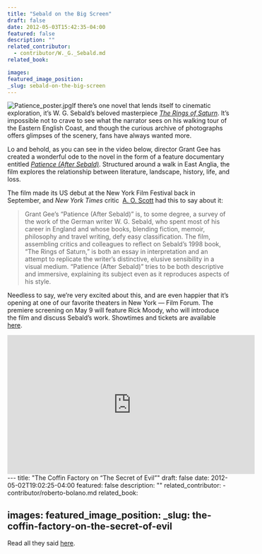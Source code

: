```yaml
---
title: "Sebald on the Big Screen"
draft: false
date: 2012-05-03T15:42:35-04:00
featured: false
description: ""
related_contributor:
  - contributor/W._G._Sebald.md
related_book:

images:
featured_image_position: 
_slug: sebald-on-the-big-screen
---
```


![Patience_poster.jpg](http://ndbooks.com/images/journal/Patience_poster.jpg)If there’s one novel that lends itself to cinematic exploration, it’s W. G. Sebald’s beloved masterpiece [_The Rings of Saturn_](http://ndbooks.com/book/the-rings-of-saturn). It’s impossible not to crave to see what the narrator sees on his walking tour of the Eastern English Coast, and though the curious archive of photographs offers glimpses of the scenery, fans have always wanted more. 

Lo and behold, as you can see in the video below, director Grant Gee has created a wonderful ode to the novel in the form of a feature documentary entitled [_Patience (After Sebald)_](http://www.cinemaguild.com/patienceaftersebald/index.html). Structured around a walk in East Anglia, the film explores the relationship between literature, landscape, history, life, and loss. 

The film made its US debut at the New York Film Festival back in September, and _New York Times_ critic  [A. O. Scott](http://www.nytimes.com/2011/10/01/movies/documentaries-at-the-new-york-film-festival.html) had this to say about it:

> Grant Gee’s “Patience (After Sebald)” is, to some degree, a survey of the work of the German writer W. G. Sebald, who spent most of his career in England and whose books, blending fiction, memoir, philosophy and travel writing, defy easy classification. The film, assembling critics and colleagues to reflect on Sebald’s 1998 book, “The Rings of Saturn,” is both an essay in interpretation and an attempt to replicate the writer’s distinctive, elusive sensibility in a visual medium. “Patience (After Sebald)” tries to be both descriptive and immersive, explaining its subject even as it reproduces aspects of his style.

Needless to say, we’re very excited about this, and are even happier that it’s opening at one of our favorite theaters in New York — Film Forum. The premiere screening on May 9 will feature Rick Moody, who will introduce the film and discuss Sebald’s work. Showtimes and tickets are available [here](http://www.filmforum.org/movies/more/patience_after_sebal).

<iframe width="560" height="315" src="http://www.youtube.com/embed/pftG3sr2X9o" frameborder="0" allowfullscreen=""></iframe>---
title: "The Coffin Factory on “The Secret of Evil”"
draft: false
date: 2012-05-02T19:02:25-04:00
featured: false
description: ""
related_contributor:
  - contributor/roberto-bolano.md
related_book:

images:
featured_image_position: 
_slug: the-coffin-factory-on-the-secret-of-evil
---

Read all they said [here](http://thecoffinfactory.com/review-the-secret-of-evil-by-roberto-bolano/). 

